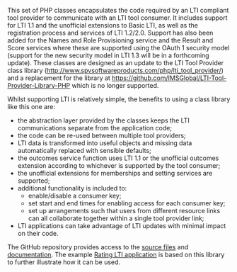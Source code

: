This set of PHP classes encapsulates the code required by an LTI compliant tool provider to communicate with an LTI tool consumer.
It includes support for LTI 1.1 and the unofficial extensions to Basic LTI, as well as the registration process and services of LTI 1.2/2.0.
Support has also been added for the Names and Role Provisioning service and the Result and Score services where these are supported using the
OAuth 1 security model (support for the new security model in LTI 1.3 will be in a forthcoming update).
These classes are designed as an update to the LTI Tool Provider class library (http://www.spvsoftwareproducts.com/php/lti_tool_provider/) and
a replacement for the library at https://github.com/IMSGlobal/LTI-Tool-Provider-Library-PHP which is no longer supported.

Whilst supporting LTI is relatively simple, the benefits to using a class library like this one are:
* the abstraction layer provided by the classes keeps the LTI communications separate from the application code;
* the code can be re-used between multiple tool providers;
* LTI data is transformed into useful objects and missing data automatically replaced with sensible defaults;
* the outcomes service function uses LTI 1.1 or the unofficial outcomes extension according to whichever is supported by the tool consumer;
* the unofficial extensions for memberships and setting services are supported;
* additional functionality is included to:
    * enable/disable a consumer key;
    * set start and end times for enabling access for each consumer key;
    * set up arrangements such that users from different resource links can all collaborate together within a single tool provider link;
* LTI applications can take advantage of LTI updates with minimal impact on their code.

The GitHub repository provides access to the [source files](https://github.com/celtic-project/LTI-PHP) and [documentation](https://github.com/celtic-project/LTI-PHP/wiki).
The example [Rating LTI application](https://github.com/celtic-project/Rating-PHP) is based on this library to further illustrate how it can be used.
